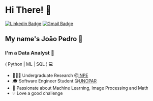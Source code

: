 <h1>Hi There! 👋</h1>

[![Linkedin Badge](https://img.shields.io/badge/-LinkedIn-6633cc?style=flat-square&logo=Linkedin&logoColor=white&link=https://www.linkedin.com/in/joao-holanda/)](https://www.linkedin.com/in/joao-holanda/)
[![Gmail Badge](https://img.shields.io/badge/-joaocmdt505@gmail.com-6633cc?style=flat-square&logo=Gmail&logoColor=white&link=mailto:joaocmdt505@gmail.com)](mailto:joaocmdt505@gmail.com)

## My name's João Pedro 👾
### I'm a Data Analyst 🧮
( Python | ML | SQL ) 💻

- 👨🏻‍💻 Undergraduate Research @[INPE](https://www.gov.br/inpe/pt-br)
- 🎓 Software Engineer Student @[UNOPAR](https://www.unopar.com.br/)
- 🔢 Passionate about Machine Learning, Image Processing and Math
- 💡 Love a good challenge
